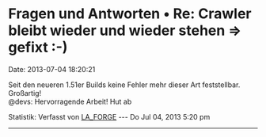 Fragen und Antworten • Re: Crawler bleibt wieder und wieder stehen =\> gefixt :-)
=================================================================================

Date: 2013-07-04 18:20:21

Seit den neueren 1.51er Builds keine Fehler mehr dieser Art
feststellbar. Großartig!\
\@devs: Hervorragende Arbeit! Hut ab

Statistik: Verfasst von
[LA\_FORGE](http://forum.yacy-websuche.de/memberlist.php?mode=viewprofile&u=324)
--- Do Jul 04, 2013 5:20 pm

------------------------------------------------------------------------
